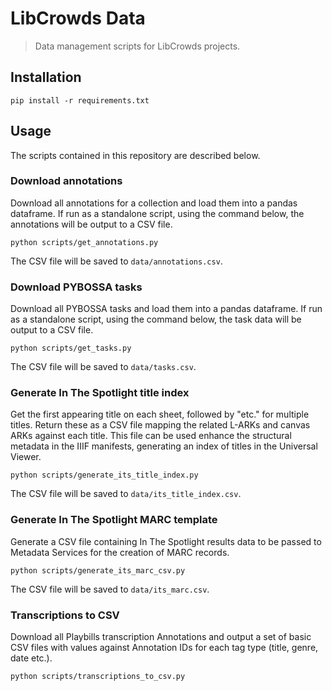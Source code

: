 # LibCrowds Data

> Data management scripts for LibCrowds projects.


## Installation

```
pip install -r requirements.txt
```


## Usage

The scripts contained in this repository are described below.


### Download annotations

Download all annotations for a collection and load them into a pandas
dataframe. If run as a standalone script, using the command below, the
annotations will be output to a CSV file.

```
python scripts/get_annotations.py
```

The CSV file will be saved to `data/annotations.csv`.


### Download PYBOSSA tasks

Download all PYBOSSA tasks and load them into a pandas dataframe. If run as
a standalone script, using the command below, the task data will be output to
a CSV file.

```
python scripts/get_tasks.py
```

The CSV file will be saved to `data/tasks.csv`.


### Generate In The Spotlight title index

Get the first appearing title on each sheet, followed by "etc." for
multiple titles. Return these as a CSV file mapping the related L-ARKs and
canvas ARKs against each title. This file can be used enhance the structural
metadata in the IIIF manifests, generating an index of titles in the Universal
Viewer.

```
python scripts/generate_its_title_index.py
```

The CSV file will be saved to `data/its_title_index.csv`.


### Generate In The Spotlight MARC template

Generate a CSV file containing In The Spotlight results data to be passed to
Metadata Services for the creation of MARC records.

```
python scripts/generate_its_marc_csv.py
```

The CSV file will be saved to `data/its_marc.csv`.


### Transcriptions to CSV

Download all Playbills transcription Annotations and output a set of basic
CSV files with values against Annotation IDs for each tag type
(title, genre, date etc.).

```
python scripts/transcriptions_to_csv.py
```
